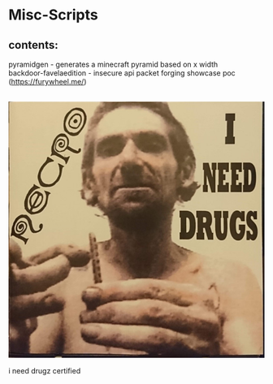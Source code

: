 # Misc-Scripts

## contents:

pyramidgen - generates a minecraft pyramid based on x width<br>
backdoor-favelaedition - insecure api packet forging showcase poc (https://furywheel.me/)

<br>
<img style="height=256px;width=256px" src="cover.jpeg" alt="i need drugs certified!!!"></img>
<br>
<p>i need drugz certified</p>

